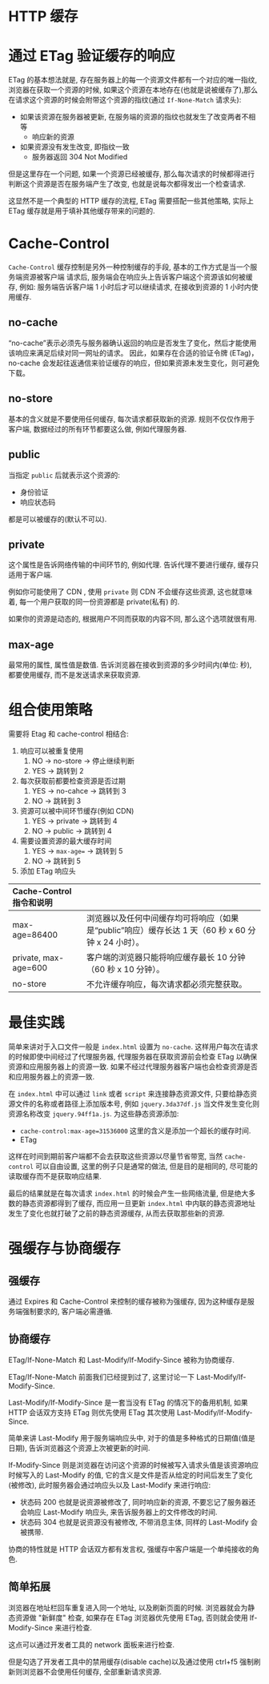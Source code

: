 # HTTP 缓存

# 通过 ETag 验证缓存的响应

ETag 的基本想法就是, 存在服务器上的每一个资源文件都有一个对应的唯一指纹, 浏览器在获取一个资源的时候, 如果这个资源在本地存在(也就是说被缓存了),那么在请求这个资源的时候会附带这个资源的指纹(通过 `If-None-Match` 请求头):

- 如果该资源在服务器被更新, 在服务端的资源的指纹也就发生了改变两者不相等
  - 响应新的资源
- 如果资源没有发生改变, 即指纹一致
  - 服务器返回 304 Not Modified

但是这里存在一个问题, 如果一个资源已经被缓存, 那么每次请求的时候都得进行判断这个资源是否在服务端产生了改变, 也就是说每次都得发出一个检查请求.

这显然不是一个典型的 HTTP 缓存的流程, ETag 需要搭配一些其他策略, 实际上 ETag 缓存就是用于填补其他缓存带来的问题的.

# Cache-Control

`Cache-Control` 缓存控制是另外一种控制缓存的手段, 基本的工作方式是当一个服务端资源被客户端 请求后, 服务端会在响应头上告诉客户端这个资源该如何被缓存, 例如: 服务端告诉客户端 1 小时后才可以继续请求, 在接收到资源的 1 小时内使用缓存.

## no-cache

“no-cache”表示必须先与服务器确认返回的响应是否发生了变化，然后才能使用该响应来满足后续对同一网址的请求。 因此，如果存在合适的验证令牌 (ETag)，no-cache 会发起往返通信来验证缓存的响应，但如果资源未发生变化，则可避免下载。

## no-store

基本的含义就是不要使用任何缓存, 每次请求都获取新的资源. 规则不仅仅作用于客户端, 数据经过的所有环节都要这么做, 例如代理服务器.

## public

当指定 `public` 后就表示这个资源的:

- 身份验证
- 响应状态码

都是可以被缓存的(默认不可以).

## private

这个属性是告诉网络传输的中间环节的, 例如代理. 告诉代理不要进行缓存, 缓存只适用于客户端.

例如你可能使用了 CDN , 使用 `private` 则 CDN 不会缓存这些资源, 这也就意味着, 每一个用户获取的同一份资源都是 private(私有) 的.

如果你的资源是动态的, 根据用户不同而获取的内容不同, 那么这个选项就很有用.

## max-age

最常用的属性, 属性值是数值. 告诉浏览器在接收到资源的多少时间内(单位: 秒), 都要使用缓存, 而不是发送请求来获取资源.

# 组合使用策略

需要将 Etag 和 cache-control 相结合:

1. 响应可以被重复使用
   1. NO -> no-store -> 停止继续判断
   2. YES -> 跳转到 2
2. 每次获取前都要检查资源是否过期
   1. YES -> no-cahce -> 跳转到 3
   2. NO -> 跳转到 3
3. 资源可以被中间环节缓存(例如 CDN)
   1. YES -> private -> 跳转到 4
   2. NO -> public -> 跳转到 4
4. 需要设置资源的最大缓存时间
   1. YES -> `max-age=` -> 跳转到 5
   2. NO -> 跳转到 5
5. 添加 ETag 响应头

| Cache-Control 指令和说明 |                                                              |
| :----------------------- | ------------------------------------------------------------ |
| max-age=86400            | 浏览器以及任何中间缓存均可将响应（如果是“public”响应）缓存长达 1 天（60 秒 x 60 分钟 x 24 小时）。 |
| private, max-age=600     | 客户端的浏览器只能将响应缓存最长 10 分钟（60 秒 x 10 分钟）。 |
| no-store                 | 不允许缓存响应，每次请求都必须完整获取。                     |

# 最佳实践

简单来讲对于入口文件一般是 `index.html` 设置为 `no-cache`. 这样用户每次在请求的时候即使中间经过了代理服务器, 代理服务器在获取资源前会检查 ETag 以确保资源和应用服务器上的资源一致. 如果不经过代理服务器客户端也会检查资源是否和应用服务器上的资源一致.

在 `index.html` 中可以通过 `link` 或者 `script` 来连接静态资源文件, 只要给静态资源文件的名称或者路径上添加版本号, 例如 `jquery.3da37df.js` 当文件发生变化则资源名称改变 `jquery.94ff1a.js`. 为这些静态资源添加:

- `cache-control:max-age=31536000` 这里的含义是添加一个超长的缓存时间.
- ETag

这样在时间到期前客户端都不会去获取这些资源以尽量节省带宽, 当然 `cache-control` 可以自由设置, 这里的例子只是通常的做法, 但是目的是相同的, 尽可能的读取缓存而不是获取响应结果.

最后的结果就是在每次请求 `index.html` 的时候会产生一些网络流量, 但是绝大多数的静态资源都得到了缓存, 而应用一旦更新 `index.html` 中内联的静态资源地址发生了变化也就打破了之前的静态资源缓存, 从而去获取那些新的资源.

# 强缓存与协商缓存

## 强缓存

通过 Expires 和 Cache-Control 来控制的缓存被称为强缓存, 因为这种缓存是服务端强制要求的, 客户端必需遵循.

## 协商缓存

ETag/If-None-Match 和 Last-Modify/If-Modify-Since 被称为协商缓存.

ETag/If-None-Match 前面我们已经提到过了, 这里讨论一下 Last-Modify/If-Modify-Since.

Last-Modify/If-Modify-Since 是一套当没有 ETag 的情况下的备用机制, 如果 HTTP 会话双方支持 ETag 则优先使用 ETag 其次使用 Last-Modify/If-Modify-Since.

简单来讲 Last-Modify 用于服务端响应头中, 对于的值是多种格式的日期值(值是日期), 告诉浏览器这个资源上次被更新的时间.

If-Modify-Since 则是浏览器在访问这个资源的时候被写入请求头值是该资源响应时候写入的 Last-Modify 的值, 它的含义是文件是否从给定的时间后发生了变化(被修改), 此时服务器会通过响应头以及 Last-Modify 来进行响应:

- 状态码 200 也就是说资源被修改了, 同时响应新的资源, 不要忘记了服务器还会响应 Last-Modify 响应头, 来告诉服务器上的文件修改的时间.
- 状态码 304 也就是说资源没有被修改, 不带消息主体, 同样的 Last-Modify 会被携带.

协商的特性就是 HTTP 会话双方都有发言权, 强缓存中客户端是一个单纯接收的角色.

## 简单拓展

浏览器在地址栏回车重复进入同一个地址, 以及刷新页面的时候. 浏览器就会为静态资源做 "新鲜度" 检查, 如果存在 ETag 浏览器优先使用 ETag, 否则就会使用 If-Modify-Since 来进行检查.

这点可以通过开发者工具的 network 面板来进行检查.

但是勾选了开发者工具中的禁用缓存(disable cache)以及通过使用 ctrl+f5 强制刷新则浏览器不会使用任何缓存, 全部重新请求资源.